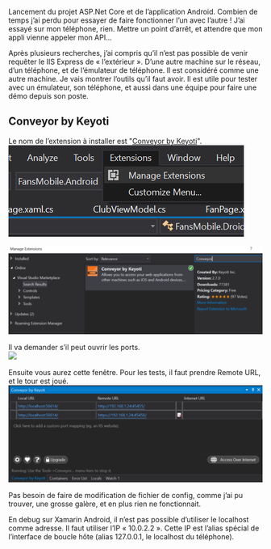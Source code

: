 Lancement du projet ASP.Net Core et de l’application Android. Combien de temps j’ai perdu pour essayer de faire fonctionner l’un avec l’autre ! J’ai essayé sur mon téléphone, rien. Mettre un point d’arrêt, et attendre que mon appli vienne appeler mon API…   

Après plusieurs recherches, j’ai compris qu’il n’est pas possible de venir requêter le IIS Express de « l’extérieur ». D’une autre machine sur le réseau, d’un téléphone, et de l’émulateur de téléphone. Il est considéré comme une autre machine. Je vais montrer l’outils qu’il faut avoir. Il est utile pour tester avec un émulateur, son téléphone, et aussi dans une équipe pour faire une démo depuis son poste.  

## Conveyor by Keyoti

Le nom de l’extension à installer est "[Conveyor by Keyoti](https://marketplace.visualstudio.com/items?itemName=vs-publisher-1448185.ConveyorbyKeyoti)".  
![](https://raw.githubusercontent.com/AnthonyRyck/ctrl-alt-suppr/main/ImgBlog/Xamarin/Conveyor01.png)  
  
![](https://raw.githubusercontent.com/AnthonyRyck/ctrl-alt-suppr/main/ImgBlog/Xamarin/Conveyor02-1024x358.png)

Il va demander s’il peut ouvrir les ports.  
![](hhttps://raw.githubusercontent.com/AnthonyRyck/ctrl-alt-suppr/main/ImgBlog/Xamarin/Conveyor03.png)

Ensuite vous aurez cette fenêtre. Pour les tests, il faut prendre Remote URL, et le tour est joué.   
![](https://raw.githubusercontent.com/AnthonyRyck/ctrl-alt-suppr/main/ImgBlog/Xamarin/07_Conveyor-1024x391.png)

Pas besoin de faire de modification de fichier de config, comme j’ai pu trouver, une grosse galère, et en plus rien ne fonctionnait.  

En debug sur Xamarin Android, il n’est pas possible d’utiliser le localhost comme adresse. Il faut utiliser l’IP « 10.0.2.2 ». Cette IP est l’alias spécial de l’interface de boucle hôte (alias 127.0.0.1,  le localhost du téléphone).  
